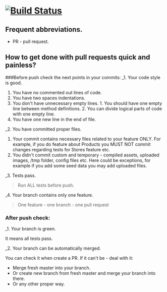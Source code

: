 [![Build Status](https://coveralls.io/repos/github/superNazo/video_quiz/badge.svg?branch=coverall)](https://coveralls.io/github/superNazo/video_quiz?branch=coverall)
==============

## Frequent abbreviations.
* PR - pull request.

## How to get done with pull requests quick and painless? 

###Before push check the next points in your commits:
_1. Your code style is good.

> 
  1. You have no commented out lines of code. 
  2. You have two spaces indentations.
  3. You don't have unnecessary empty lines.
    1. You should have one empty line between method definitions. 
    2. You can divide logical parts of code with one empty line.
  4. You have one new line in the end of file. 

_2. You have committed proper files. 

>
  1. Your commit contains necessary files related to your feature ONLY. For example, if you do feature about Products you MUST NOT commit changes regarding tests for Stores feature etc.
  2. You didn't commit custom and temporary - compiled assets, uploaded images, /tmp folder, config files etc. Here could be exceptions, for example if you add some seed data you may add uploaded files. 

_3. Tests pass. 

> Run ALL tests before push. 

_4. Your branch contains only one feature. 

> One feature - one branch - one pull request

### After push check:
_1. Your branch is green. 

> 
It means all tests pass. 

_2. Your branch can be automatically merged. 

> 
You can check it when create a PR. If it can't be - deal with it:
* Merge fresh master into your branch. 
* Or create new branch from fresh master and merge your branch into there. 
* Or any other proper way. 
